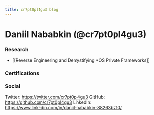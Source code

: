 ```yaml
---
title: cr7pt0pl4gu3 blog
---
```


# Daniil Nababkin (@cr7pt0pl4gu3)
### Research
- [[Reverse Engineering and Demystifying *OS Private Frameworks]]
### Certifications
### Social
Twitter: https://twitter.com/cr7pt0pl4gu3
GitHub: https://github.com/cr7pt0pl4gu3
LinkedIn: https://www.linkedin.com/in/daniil-nababkin-88263b210/
